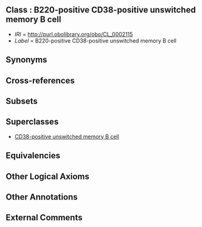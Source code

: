 
## Class : B220-positive CD38-positive unswitched memory B cell

 * *IRI* = http://purl.obolibrary.org/obo/CL_0002115
 * *Label* = B220-positive CD38-positive unswitched memory B cell

## Synonyms


## Cross-references


## Subsets


## Superclasses

 * [CD38-positive unswitched memory B cell](../../CL/14/CL_0002114.md)

## Equivalencies


## Other Logical Axioms


## Other Annotations


## External Comments

